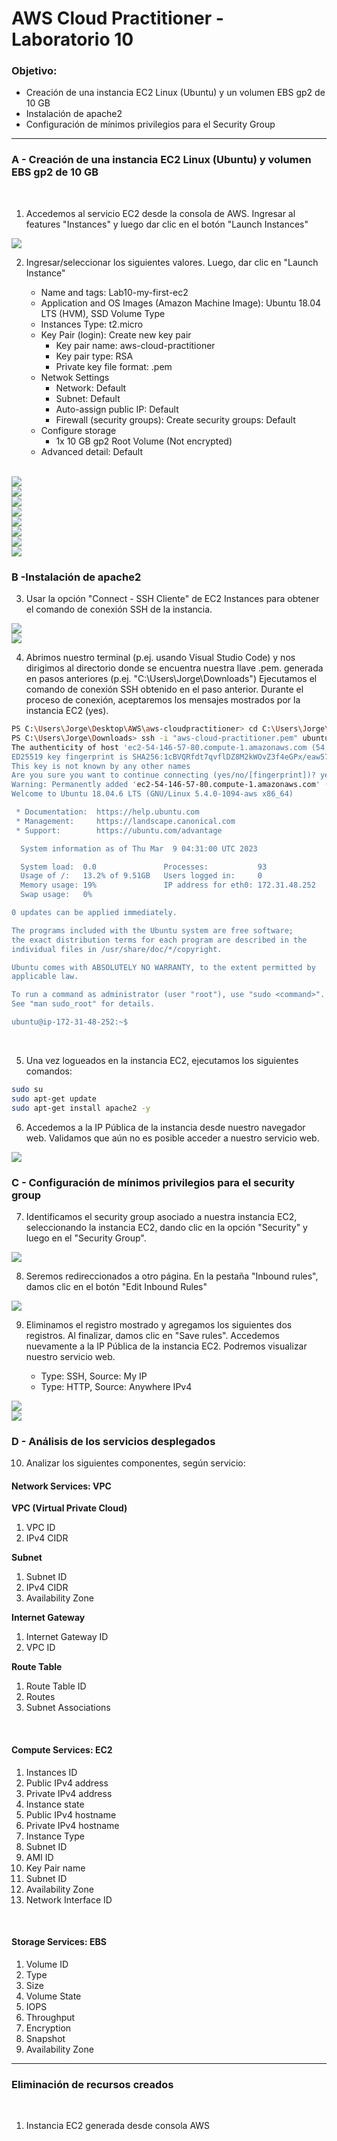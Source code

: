 # AWS Cloud Practitioner - Laboratorio 10

### Objetivo: 
* Creación de una instancia EC2 Linux (Ubuntu) y un volumen EBS gp2 de 10 GB
* Instalación de apache2
* Configuración de mínimos privilegios para el Security Group

---

### A - Creación de una instancia EC2 Linux (Ubuntu) y volumen EBS gp2 de 10 GB

<br>

1. Accedemos al servicio EC2 desde la consola de AWS. Ingresar al features "Instances" y luego dar clic en el botón "Launch Instances"

<img src="images/lab10_01.jpg">
<br>

2. Ingresar/seleccionar los siguientes valores. Luego, dar clic en "Launch Instance"

    * Name and tags: Lab10-my-first-ec2
    * Application and OS Images (Amazon Machine Image): Ubuntu 18.04 LTS (HVM), SSD Volume Type
    * Instances Type: t2.micro
    * Key Pair (login): Create new key pair
        * Key pair name: aws-cloud-practitioner
        * Key pair type: RSA
        * Private key file format: .pem
    * Netwok Settings
        * Network: Default
        * Subnet: Default
        * Auto-assign public IP: Default
        * Firewall (security groups): Create security groups: Default
    * Configure storage
        * 1x 10 GB gp2 Root Volume (Not encrypted)
    * Advanced detail: Default

<br>

<img src="images/lab10_02.jpg">
<br>

<img src="images/lab10_03.jpg">
<br>

<img src="images/lab10_04.jpg">
<br>

<img src="images/lab10_05.jpg">
<br>

<img src="images/lab10_06.jpg">
<br>

<img src="images/lab10_07.jpg">
<br>

<img src="images/lab10_08.jpg">
<br>

<img src="images/lab10_09.jpg">
<br>


### B -Instalación de apache2

3. Usar la opción "Connect - SSH Cliente" de EC2 Instances para obtener el comando de conexión SSH de la instancia.

<img src="images/lab10_10.jpg">
<br>

<img src="images/lab10_11.jpg">
<br>

4. Abrimos nuestro terminal (p.ej. usando Visual Studio Code) y nos dirigimos al directorio donde se encuentra nuestra llave .pem. generada en pasos anteriores (p.ej. "C:\Users\Jorge\Downloads\") Ejecutamos el comando de conexión SSH obtenido en el paso anterior. Durante el proceso de conexión, aceptaremos los mensajes mostrados por la instancia EC2 (yes).

```bash
PS C:\Users\Jorge\Desktop\AWS\aws-cloudpractitioner> cd C:\Users\Jorge\Downloads\
PS C:\Users\Jorge\Downloads> ssh -i "aws-cloud-practitioner.pem" ubuntu@ec2-54-146-57-80.compute-1.amazonaws.com
The authenticity of host 'ec2-54-146-57-80.compute-1.amazonaws.com (54.146.57.80)' can't be established.
ED25519 key fingerprint is SHA256:1cBVQRfdt7qvflDZ8M2kWOvZ3f4eGPx/eaw57+z423k.
This key is not known by any other names
Are you sure you want to continue connecting (yes/no/[fingerprint])? yes
Warning: Permanently added 'ec2-54-146-57-80.compute-1.amazonaws.com' (ED25519) to the list of known hosts.
Welcome to Ubuntu 18.04.6 LTS (GNU/Linux 5.4.0-1094-aws x86_64)

 * Documentation:  https://help.ubuntu.com
 * Management:     https://landscape.canonical.com
 * Support:        https://ubuntu.com/advantage

  System information as of Thu Mar  9 04:31:00 UTC 2023

  System load:  0.0               Processes:           93
  Usage of /:   13.2% of 9.51GB   Users logged in:     0
  Memory usage: 19%               IP address for eth0: 172.31.48.252
  Swap usage:   0%

0 updates can be applied immediately.

The programs included with the Ubuntu system are free software;
the exact distribution terms for each program are described in the
individual files in /usr/share/doc/*/copyright.

Ubuntu comes with ABSOLUTELY NO WARRANTY, to the extent permitted by
applicable law.

To run a command as administrator (user "root"), use "sudo <command>".
See "man sudo_root" for details.

ubuntu@ip-172-31-48-252:~$
```
<br>

5. Una vez logueados en la instancia EC2, ejecutamos los siguientes comandos:

```bash
sudo su
sudo apt-get update
sudo apt-get install apache2 -y
```

6. Accedemos a la IP Pública de la instancia desde nuestro navegador web. Validamos que aún no es posible acceder a nuestro servicio web.

<img src="images/lab10_16.jpg">
<br>


### C - Configuración de mínimos privilegios para el security group

7. Identificamos el security group asociado a nuestra instancia EC2, seleccionando la instancia EC2, dando clic en la opción "Security" y luego en el "Security Group". 

<img src="images/lab10_12.jpg">
<br>

8. Seremos redireccionados a otro página. En la pestaña "Inbound rules", damos clic en el botón "Edit Inbound Rules"

<img src="images/lab10_13.jpg">
<br>

9. Eliminamos el registro mostrado y agregamos los siguientes dos registros. Al finalizar, damos clic en "Save rules". Accedemos nuevamente a la IP Pública de la instancia EC2. Podremos visualizar nuestro servicio web.

    * Type: SSH, Source: My IP
    * Type: HTTP, Source: Anywhere IPv4

<img src="images/lab10_14.jpg">
<br>

<img src="images/lab10_15.jpg">
<br>

### D - Análisis de los servicios desplegados

10. Analizar los siguientes componentes, según servicio:

#### **Network Services: VPC**

**VPC (Virtual Private Cloud)**
1. VPC ID
2. IPv4 CIDR

**Subnet**
1. Subnet ID
2. IPv4 CIDR
3. Availability Zone

**Internet Gateway**
1. Internet Gateway ID
2. VPC ID

**Route Table**
1. Route Table ID
2. Routes
3. Subnet Associations

<br>

#### **Compute Services: EC2**

1. Instances ID
2. Public IPv4 address
3. Private IPv4 address
4. Instance state
5. Public IPv4 hostname
6. Private IPv4 hostname
7. Instance Type
8. Subnet ID
9. AMI ID
10. Key Pair name
11. Subnet ID
12. Availability Zone
13. Network Interface ID

<br>

#### **Storage Services: EBS**

1. Volume ID
2. Type
3. Size
4. Volume State
5. IOPS
6. Throughput
7. Encryption
8. Snapshot
9. Availability Zone


---

### Eliminación de recursos creados
<br>

1. Instancia EC2 generada desde consola AWS